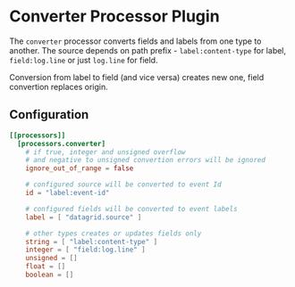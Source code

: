# Converter Processor Plugin

The `converter` processor converts fields and labels from one type to another. The source depends on path prefix - `label:content-type` for label, `field:log.line` or just `log.line` for field. 

Conversion from label to field (and vice versa) creates new one, field convertion replaces origin.

## Configuration
```toml
[[processors]]
  [processors.converter]
    # if true, integer and unsigned overflow 
    # and negative to unsigned convertion errors will be ignored
    ignore_out_of_range = false

    # configured source will be converted to event Id
    id = "label:event-id"

    # configured fields will be converted to event labels
    label = [ "datagrid.source" ]

    # other types creates or updates fields only
    string = [ "label:content-type" ]
    integer = [ "field:log.line" ]
    unsigned = []
    float = []
    boolean = []
```
